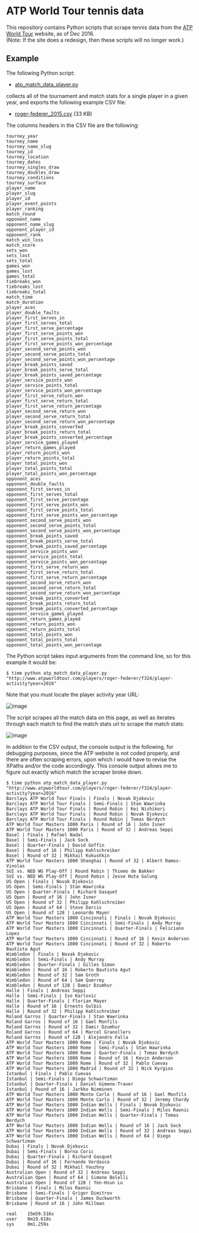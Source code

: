 # ATP World Tour tennis data

This repository contains Python scripts that scrape tennis data from the <a href="http://www.atpworldtour.com/" target="_blank">ATP World Tour</a> website, as of Dec 2016. 
<br />
(Note: If the site does a redesign, then these scripts will no longer work.)

## Example
The following Python script: 

* <a href="https://github.com/serve-and-volley/atp-world-tour-tennis-data/blob/master/python/atp_match_data_player.py" target="_blank">atp_match_data_player.py</a>

collects all of the tournament and match stats for a single player in a given year, and exports the following example CSV file:

* <a href="https://github.com/serve-and-volley/atp-world-tour-tennis-data/blob/master/csv/roger-federer_2015.csv" target="_blank">roger-federer_2015.csv</a> (33 KB)

The columns headers in the CSV file are the following:
```
tourney_year
tourney_name
tourney_name_slug
tourney_id
tourney_location
tourney_dates
tourney_singles_draw
tourney_doubles_draw
tourney_conditions
tourney_surface
player_name
player_slug
player_id
player_event_points
player_ranking
match_round
opponent_name
opponent_name_slug
opponent_player_id
opponent_rank
match_win_loss
match_score
sets_won
sets_lost
sets_total
games_won
games_lost
games_total
tiebreaks_won
tiebreaks_lost
tiebreaks_total
match_time
match_duration
player_aces
player_double_faults
player_first_serves_in
player_first_serves_total
player_first_serve_percentage
player_first_serve_points_won
player_first_serve_points_total
player_first_serve_points_won_percentage
player_second_serve_points_won
player_second_serve_points_total
player_second_serve_points_won_percentage
player_break_points_saved
player_break_points_serve_total
player_break_points_saved_percentage
player_service_points_won
player_service_points_total
player_service_points_won_percentage
player_first_serve_return_won
player_first_serve_return_total
player_first_serve_return_percentage
player_second_serve_return_won
player_second_serve_return_total
player_second_serve_return_won_percentage
player_break_points_converted
player_break_points_return_total
player_break_points_converted_percentage
player_service_games_played
player_return_games_played
player_return_points_won
player_return_points_total
player_total_points_won
player_total_points_total
player_total_points_won_percentage
opponent_aces
opponent_double_faults
opponent_first_serves_in
opponent_first_serves_total
opponent_first_serve_percentage
opponent_first_serve_points_won
opponent_first_serve_points_total
opponent_first_serve_points_won_percentage
opponent_second_serve_points_won
opponent_second_serve_points_total
opponent_second_serve_points_won_percentage
opponent_break_points_saved
opponent_break_points_serve_total
opponent_break_points_saved_percentage
opponent_service_points_won
opponent_service_points_total
opponent_service_points_won_percentage
opponent_first_serve_return_won
opponent_first_serve_return_total
opponent_first_serve_return_percentage
opponent_second_serve_return_won
opponent_second_serve_return_total
opponent_second_serve_return_won_percentage
opponent_break_points_converted
opponent_break_points_return_total
opponent_break_points_converted_percentage
opponent_service_games_played
opponent_return_games_played
opponent_return_points_won
opponent_return_points_total
opponent_total_points_won
opponent_total_points_total
opponent_total_points_won_percentage
```

The Python script takes input arguments from the command line, so for this example it would be:
```shell
$ time python atp_match_data_player.py "http://www.atpworldtour.com/players/roger-federer/f324/player-activity?year=2016"
```

Note that you must locate the player activity year URL:

![image](https://cloud.githubusercontent.com/assets/532545/21462561/64b00504-c912-11e6-8800-854500ff0b7c.png)

The script scrapes all the match data on this page, as well as iterates through each match to find the match stats url to scrape the match stats:

![image](https://cloud.githubusercontent.com/assets/532545/21462584/a93b1d80-c912-11e6-9528-75fa64791182.png)

In addition to the CSV output, the console output is the following, for debugging purposes, since the ATP website is not coded properly, and there are often scraping errors, upon which I would have to revise the XPaths and/or the code accordingly. This console output allows me to figure out exactly which match the scraper broke down.

```shell
$ time python atp_match_data_player.py "http://www.atpworldtour.com/players/roger-federer/f324/player-activity?year=2016"
Barclays ATP World Tour Finals | Finals | Novak Djokovic
Barclays ATP World Tour Finals | Semi-Finals | Stan Wawrinka
Barclays ATP World Tour Finals | Round Robin | Kei Nishikori
Barclays ATP World Tour Finals | Round Robin | Novak Djokovic
Barclays ATP World Tour Finals | Round Robin | Tomas Berdych
ATP World Tour Masters 1000 Paris | Round of 16 | John Isner
ATP World Tour Masters 1000 Paris | Round of 32 | Andreas Seppi
Basel | Finals | Rafael Nadal
Basel | Semi-Finals | Jack Sock
Basel | Quarter-Finals | David Goffin
Basel | Round of 16 | Philipp Kohlschreiber
Basel | Round of 32 | Mikhail Kukushkin
ATP World Tour Masters 1000 Shanghai | Round of 32 | Albert Ramos-Vinolas
SUI vs. NED WG Play-Off | Round Robin | Thiemo de Bakker
SUI vs. NED WG Play-Off | Round Robin | Jesse Huta Galung
US Open | Finals | Novak Djokovic
US Open | Semi-Finals | Stan Wawrinka
US Open | Quarter-Finals | Richard Gasquet
US Open | Round of 16 | John Isner
US Open | Round of 32 | Philipp Kohlschreiber
US Open | Round of 64 | Steve Darcis
US Open | Round of 128 | Leonardo Mayer
ATP World Tour Masters 1000 Cincinnati | Finals | Novak Djokovic
ATP World Tour Masters 1000 Cincinnati | Semi-Finals | Andy Murray
ATP World Tour Masters 1000 Cincinnati | Quarter-Finals | Feliciano Lopez
ATP World Tour Masters 1000 Cincinnati | Round of 16 | Kevin Anderson
ATP World Tour Masters 1000 Cincinnati | Round of 32 | Roberto Bautista Agut
Wimbledon | Finals | Novak Djokovic
Wimbledon | Semi-Finals | Andy Murray
Wimbledon | Quarter-Finals | Gilles Simon
Wimbledon | Round of 16 | Roberto Bautista Agut
Wimbledon | Round of 32 | Sam Groth
Wimbledon | Round of 64 | Sam Querrey
Wimbledon | Round of 128 | Damir Dzumhur
Halle | Finals | Andreas Seppi
Halle | Semi-Finals | Ivo Karlovic
Halle | Quarter-Finals | Florian Mayer
Halle | Round of 16 | Ernests Gulbis
Halle | Round of 32 | Philipp Kohlschreiber
Roland Garros | Quarter-Finals | Stan Wawrinka
Roland Garros | Round of 16 | Gael Monfils
Roland Garros | Round of 32 | Damir Dzumhur
Roland Garros | Round of 64 | Marcel Granollers
Roland Garros | Round of 128 | Alejandro Falla
ATP World Tour Masters 1000 Rome | Finals | Novak Djokovic
ATP World Tour Masters 1000 Rome | Semi-Finals | Stan Wawrinka
ATP World Tour Masters 1000 Rome | Quarter-Finals | Tomas Berdych
ATP World Tour Masters 1000 Rome | Round of 16 | Kevin Anderson
ATP World Tour Masters 1000 Rome | Round of 32 | Pablo Cuevas
ATP World Tour Masters 1000 Madrid | Round of 32 | Nick Kyrgios
Istanbul | Finals | Pablo Cuevas
Istanbul | Semi-Finals | Diego Schwartzman
Istanbul | Quarter-Finals | Daniel Gimeno-Traver
Istanbul | Round of 16 | Jarkko Nieminen
ATP World Tour Masters 1000 Monte Carlo | Round of 16 | Gael Monfils
ATP World Tour Masters 1000 Monte Carlo | Round of 32 | Jeremy Chardy
ATP World Tour Masters 1000 Indian Wells | Finals | Novak Djokovic
ATP World Tour Masters 1000 Indian Wells | Semi-Finals | Milos Raonic
ATP World Tour Masters 1000 Indian Wells | Quarter-Finals | Tomas Berdych
ATP World Tour Masters 1000 Indian Wells | Round of 16 | Jack Sock
ATP World Tour Masters 1000 Indian Wells | Round of 32 | Andreas Seppi
ATP World Tour Masters 1000 Indian Wells | Round of 64 | Diego Schwartzman
Dubai | Finals | Novak Djokovic
Dubai | Semi-Finals | Borna Coric
Dubai | Quarter-Finals | Richard Gasquet
Dubai | Round of 16 | Fernando Verdasco
Dubai | Round of 32 | Mikhail Youzhny
Australian Open | Round of 32 | Andreas Seppi
Australian Open | Round of 64 | Simone Bolelli
Australian Open | Round of 128 | Yen-Hsun Lu
Brisbane | Finals | Milos Raonic
Brisbane | Semi-Finals | Grigor Dimitrov
Brisbane | Quarter-Finals | James Duckworth
Brisbane | Round of 16 | John Millman

real	15m59.516s
user	0m19.618s
sys     0m1.259s
```
